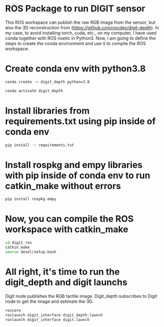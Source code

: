 # ROS Package to run DIGIT sensor

This ROS workspace can publish the raw RGB image from the sensor, but also the 3D reconstruction from (https://github.com/vocdex/digit-depth). In my case, to avoid installing torch, cuda, etc., on my computer, I have used conda together with ROS noetic in Python3. Now, I am going to define the steps to create the conda environment and use it to compile the ROS workspace. 

# Create conda env with python3.8
```sh
conda create -n digit_depth python=3.8
```

```sh
conda activate digit_depth
```

# Install libraries from requirements.txt using pip inside of conda env
```sh
pip install -r requirements.txt
```

# Install rospkg and empy libraries with pip inside of conda env to run catkin_make without errors

```sh
pip install rospkg empy
```

# Now, you can compile the ROS workspace with catkin_make
```sh
cd digit_ros
catkin_make
source devel/setup.bash
```

# All right, it's time to run the digit_depth and digit launchs
Digit node publishes the RGB tactile image. Digit_depth subscribes to Digit node to get the image and estimate the 3D.
```sh
roscore
roslaunch digit_interface digit_depth.launch
roslaunch digit_interface digit.launch 
```
